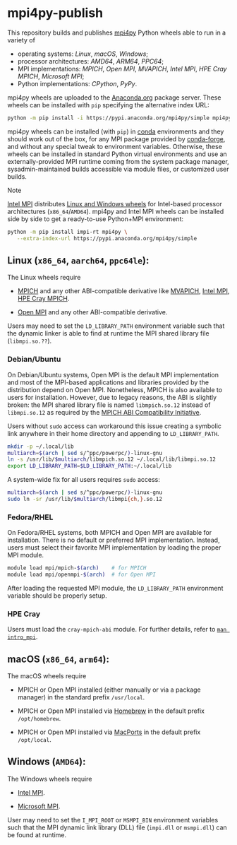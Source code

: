 # mpi4py-publish

This repository builds and publishes [mpi4py](https://github.com/mpi4py/mpi4py)
Python wheels able to run in a variety of

- operating systems: *Linux*, *macOS*, *Windows*;
- processor architectures: *AMD64*, *ARM64*, *PPC64*;
- MPI implementations: *MPICH*, *Open MPI*, *MVAPICH*,
  *Intel MPI*, *HPE Cray MPICH*, *Microsoft MPI*;
- Python implementations: *CPython*, *PyPy*.

mpi4py wheels are uploaded to the [Anaconda.org](https://anaconda.org/mpi4py)
package server. These wheels can be installed with `pip` specifying the
alternative index URL:

```sh
python -m pip install -i https://pypi.anaconda.org/mpi4py/simple mpi4py
```

mpi4py wheels can be installed (with `pip`) in [conda](https://docs.conda.io)
environments and they should work out of the box, for any MPI package provided
by [conda-forge](https://conda-forge.org/), and without any special tweak to
environment variables. Otherwise, these wheels can be installed in standard
Python virtual environments and use an externally-provided MPI runtime coming
from the system package manager, sysadmin-maintained builds accessible via
module files, or customized user builds.

> [!NOTE]
> [Intel MPI](https://software.intel.com/intel-mpi-library) distributes [Linux
> and Windows wheels](https://pypi.org/project/impi-rt/#files) for Intel-based
> processor architectures (`x86_64`/`AMD64`). mpi4py and Intel MPI wheels can
> be installed side by side to get a ready-to-use Python+MPI environment:
>
> ```sh
> python -m pip install impi-rt mpi4py \
>    --extra-index-url https://pypi.anaconda.org/mpi4py/simple
> ```

## Linux (`x86_64`, `aarch64`, `ppc64le`):

The Linux wheels require

- [MPICH](https://mpich.org)
  and any other ABI-compatible derivative like
  [MVAPICH](https://mvapich.cse.ohio-state.edu/),
  [Intel MPI](https://software.intel.com/intel-mpi-library),
  [HPE Cray MPICH](https://cpe.ext.hpe.com/docs/mpt/mpich/).

- [Open MPI](https://open-mpi.org)
  and any other ABI-compatible derivative.

Users may need to set the `LD_LIBRARY_PATH` environment variable such that the
dynamic linker is able to find at runtime the MPI shared library file
(`libmpi.so.??`).

### Debian/Ubuntu

On Debian/Ubuntu systems, Open MPI is the default MPI implementation and most
of the MPI-based applications and libraries provided by the distribution depend
on Open MPI. Nonetheless, MPICH is also available to users for installation.
However, due to legacy reasons, the ABI is slightly broken: the MPI shared
library file is named `libmpich.so.12` instead of `libmpi.so.12` as required by
the [MPICH ABI Compatibility Initiative](https://www.mpich.org/abi/).

Users without `sudo` access can workaround this issue creating a symbolic link
anywhere in their home directory and appending to `LD_LIBRARY_PATH`.

```sh
mkdir -p ~/.local/lib
multiarch=$(arch | sed s/^ppc/powerpc/)-linux-gnu
ln -s /usr/lib/$multiarch/libmpich.so.12 ~/.local/lib/libmpi.so.12
export LD_LIBRARY_PATH=$LD_LIBRARY_PATH:~/.local/lib
```

A system-wide fix for all users requires `sudo` access:

```sh
multiarch=$(arch | sed s/^ppc/powerpc/)-linux-gnu
sudo ln -sr /usr/lib/$multiarch/libmpi{ch,}.so.12
```

### Fedora/RHEL

On Fedora/RHEL systems, both MPICH and Open MPI are available for installation.
There is no default or preferred MPI implementation. Instead, users must select
their favorite MPI implementation by loading the proper MPI module.

```sh
module load mpi/mpich-$(arch)    # for MPICH
module load mpi/openmpi-$(arch)  # for Open MPI
```

After loading the requested MPI module, the `LD_LIBRARY_PATH` environment
variable should be properly setup.

### HPE Cray

Users must load the `cray-mpich-abi` module. For further details, refer to
[`man intro_mpi`](https://cpe.ext.hpe.com/docs/mpt/mpich/intro_mpi.html#using-mpich-abi-compatibility).


## macOS (`x86_64`, `arm64`):

The macOS wheels require

- MPICH or Open MPI installed (either manually or via a package manager)
  in the standard prefix `/usr/local`.

- MPICH or Open MPI installed via
  [Homebrew](https://brew.sh/) in the default prefix `/opt/homebrew`.

- MPICH or Open MPI installed via
  [MacPorts](https://www.macports.org/) in the default prefix `/opt/local`.


## Windows (`AMD64`):

The Windows wheels require

- [Intel MPI](https://software.intel.com/intel-mpi-library).

- [Microsoft MPI](https://learn.microsoft.com/message-passing-interface/microsoft-mpi).

User may need to set the `I_MPI_ROOT` or `MSMPI_BIN` environment variables such
that the MPI dynamic link library (DLL) file (`impi.dll` or `msmpi.dll`) can be
found at runtime.
